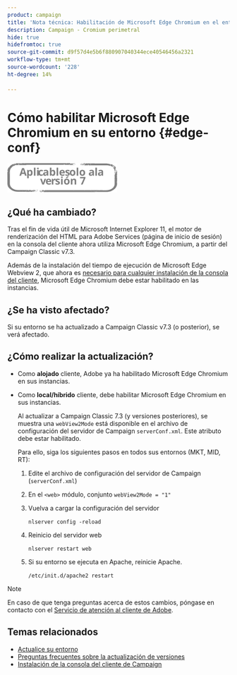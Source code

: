 ```yaml
---
product: campaign
title: 'Nota técnica: Habilitación de Microsoft Edge Chromium en el entorno de Campaign'
description: Campaign - Cromium perimetral
hide: true
hidefromtoc: true
source-git-commit: d9f57d4e5b6f880907040344ece40546456a2321
workflow-type: tm+mt
source-wordcount: '228'
ht-degree: 14%

---
```



# Cómo habilitar Microsoft Edge Chromium en su entorno {#edge-conf}

![](../../assets/v7-only.svg)


## ¿Qué ha cambiado?

Tras el fin de vida útil de Microsoft Internet Explorer 11, el motor de renderización del HTML para Adobe Services (página de inicio de sesión) en la consola del cliente ahora utiliza Microsoft Edge Chromium, a partir del Campaign Classic v7.3.

Además de la instalación del tiempo de ejecución de Microsoft Edge Webview 2, que ahora es [necesario para cualquier instalación de la consola del cliente](../../installation/using/installing-the-client-console.md#webview), Microsoft Edge Chromium debe estar habilitado en las instancias.

## ¿Se ha visto afectado?

Si su entorno se ha actualizado a Campaign Classic v7.3 (o posterior), se verá afectado.

## ¿Cómo realizar la actualización?

* Como **alojado** cliente, Adobe ya ha habilitado Microsoft Edge Chromium en sus instancias.

* Como **local/híbrido** cliente, debe habilitar Microsoft Edge Chromium en sus instancias.

   Al actualizar a Campaign Classic 7.3 (y versiones posteriores), se muestra una `webView2Mode` está disponible en el archivo de configuración del servidor de Campaign `serverConf.xml`. Este atributo debe estar habilitado.

   Para ello, siga los siguientes pasos en todos sus entornos (MKT, MID, RT):

   1. Edite el archivo de configuración del servidor de Campaign (`serverConf.xml`)
   1. En el `<web>` módulo, conjunto `webView2Mode = "1"`
   1. Vuelva a cargar la configuración del servidor

      ```
      nlserver config -reload
      ```

   1. Reinicio del servidor web

      ```
      nlserver restart web
      ```

   1. Si su entorno se ejecuta en Apache, reinicie Apache.

      ```
      /etc/init.d/apache2 restart
      ```


>[!NOTE]
>
>En caso de que tenga preguntas acerca de estos cambios, póngase en contacto con el [Servicio de atención al cliente de Adobe](https://helpx.adobe.com/es/enterprise/admin-guide.html/enterprise/using/support-for-experience-cloud.ug.html).

## Temas relacionados

* [Actualice su entorno](../../production/using/build-upgrade.md)
* [Preguntas frecuentes sobre la actualización de versiones](../../platform/using/faq-build-upgrade.md)
* [Instalación de la consola del cliente de Campaign](../../installation/using/installing-the-client-console.md)

